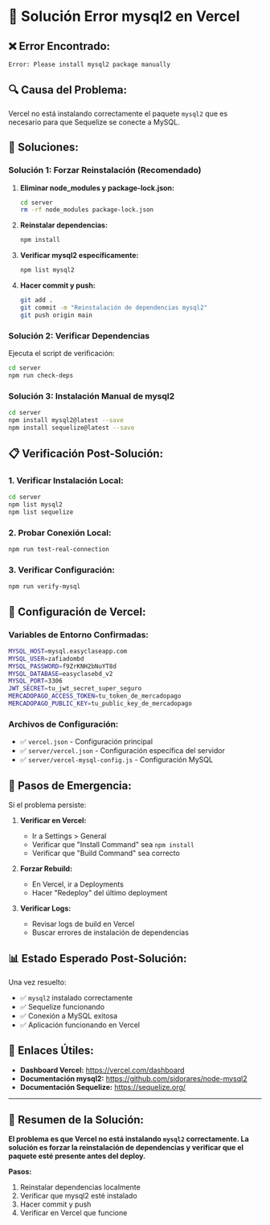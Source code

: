 # 🔧 Solución Error mysql2 en Vercel

## ❌ **Error Encontrado:**
```
Error: Please install mysql2 package manually
```

## 🔍 **Causa del Problema:**
Vercel no está instalando correctamente el paquete `mysql2` que es necesario para que Sequelize se conecte a MySQL.

## 🚀 **Soluciones:**

### **Solución 1: Forzar Reinstalación (Recomendado)**

1. **Eliminar node_modules y package-lock.json:**
   ```bash
   cd server
   rm -rf node_modules package-lock.json
   ```

2. **Reinstalar dependencias:**
   ```bash
   npm install
   ```

3. **Verificar mysql2 específicamente:**
   ```bash
   npm list mysql2
   ```

4. **Hacer commit y push:**
   ```bash
   git add .
   git commit -m "Reinstalación de dependencias mysql2"
   git push origin main
   ```

### **Solución 2: Verificar Dependencias**

Ejecuta el script de verificación:
```bash
cd server
npm run check-deps
```

### **Solución 3: Instalación Manual de mysql2**

```bash
cd server
npm install mysql2@latest --save
npm install sequelize@latest --save
```

## 📋 **Verificación Post-Solución:**

### **1. Verificar Instalación Local:**
```bash
cd server
npm list mysql2
npm list sequelize
```

### **2. Probar Conexión Local:**
```bash
npm run test-real-connection
```

### **3. Verificar Configuración:**
```bash
npm run verify-mysql
```

## 🔧 **Configuración de Vercel:**

### **Variables de Entorno Confirmadas:**
```bash
MYSQL_HOST=mysql.easyclaseapp.com
MYSQL_USER=zafiadombd
MYSQL_PASSWORD=f9ZrKNH2bNuYT8d
MYSQL_DATABASE=easyclasebd_v2
MYSQL_PORT=3306
JWT_SECRET=tu_jwt_secret_super_seguro
MERCADOPAGO_ACCESS_TOKEN=tu_token_de_mercadopago
MERCADOPAGO_PUBLIC_KEY=tu_public_key_de_mercadopago
```

### **Archivos de Configuración:**
- ✅ `vercel.json` - Configuración principal
- ✅ `server/vercel.json` - Configuración específica del servidor
- ✅ `server/vercel-mysql-config.js` - Configuración MySQL

## 🚨 **Pasos de Emergencia:**

Si el problema persiste:

1. **Verificar en Vercel:**
   - Ir a Settings > General
   - Verificar que "Install Command" sea `npm install`
   - Verificar que "Build Command" sea correcto

2. **Forzar Rebuild:**
   - En Vercel, ir a Deployments
   - Hacer "Redeploy" del último deployment

3. **Verificar Logs:**
   - Revisar logs de build en Vercel
   - Buscar errores de instalación de dependencias

## 📊 **Estado Esperado Post-Solución:**

Una vez resuelto:
- ✅ `mysql2` instalado correctamente
- ✅ Sequelize funcionando
- ✅ Conexión a MySQL exitosa
- ✅ Aplicación funcionando en Vercel

## 🔗 **Enlaces Útiles:**

- **Dashboard Vercel:** https://vercel.com/dashboard
- **Documentación mysql2:** https://github.com/sidorares/node-mysql2
- **Documentación Sequelize:** https://sequelize.org/

---

## 🎯 **Resumen de la Solución:**

**El problema es que Vercel no está instalando `mysql2` correctamente. La solución es forzar la reinstalación de dependencias y verificar que el paquete esté presente antes del deploy.**

**Pasos:**
1. Reinstalar dependencias localmente
2. Verificar que mysql2 esté instalado
3. Hacer commit y push
4. Verificar en Vercel que funcione
